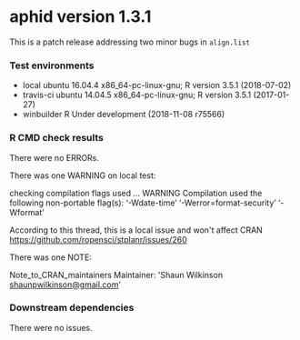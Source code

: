 # aphid version 1.3.1

This is a patch release addressing two minor bugs in `align.list`

### Test environments

 * local ubuntu 16.04.4 x86_64-pc-linux-gnu; R version 3.5.1 (2018-07-02)
 * travis-ci ubuntu 14.04.5 x86_64-pc-linux-gnu; R version 3.5.1 (2017-01-27)
 * winbuilder R Under development (2018-11-08 r75566)

### R CMD check results

There were no ERRORs. 

There was one WARNING on local test:

checking compilation flags used ... WARNING
Compilation used the following non-portable flag(s):
  ‘-Wdate-time’ ‘-Werror=format-security’ ‘-Wformat’

According to this thread, this is a local issue and won't affect CRAN
<https://github.com/ropensci/stplanr/issues/260>


There was one NOTE:

Note_to_CRAN_maintainers
Maintainer: 'Shaun Wilkinson <shaunpwilkinson@gmail.com>'
  

### Downstream dependencies

There were no issues.
